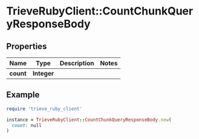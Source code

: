 # TrieveRubyClient::CountChunkQueryResponseBody

## Properties

| Name | Type | Description | Notes |
| ---- | ---- | ----------- | ----- |
| **count** | **Integer** |  |  |

## Example

```ruby
require 'trieve_ruby_client'

instance = TrieveRubyClient::CountChunkQueryResponseBody.new(
  count: null
)
```

